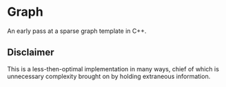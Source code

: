# Graph

An early pass at a sparse graph template in C++.

## Disclaimer

This is a less-then-optimal implementation in many ways, chief of which is
unnecessary complexity brought on by holding extraneous information.

